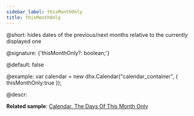 ```yaml
---
sidebar_label: thisMonthOnly
title: thisMonthOnly
---          
```


@short: hides dates of the previous/next months relative to the currently displayed one

@signature: {'thisMonthOnly?: boolean;'}

@default: false

@example:
var calendar = new dhx.Calendar("calendar_container", {
   thisMonthOnly:true
});

@descr:

**Related sample**: [Calendar. The Days Of This Month Only](https://snippet.dhtmlx.com/4wi5hbtr)

[comment]: # (@related: calendar/how_to_start.md#initialize-calendar calendar/configuring.md#displayingonlycurrentmonth)
